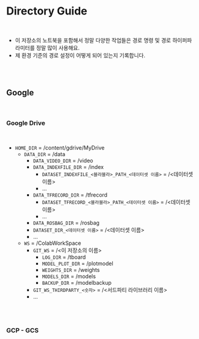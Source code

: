 # Directory Guide

<br>

- 이 저장소의 노트북을 포함해서 정말 다양한 작업들은 경로 명령 및 경로 하이퍼파라미터를 정말 많이 사용해요.
- 제 환경 기준의 경로 설정이 어떻게 되어 있는지 기록합니다.

<br><br>

## Google

<br>

### Google Drive

<br>

- ```HOME_DIR``` = /content/gdrive/MyDrive
  - ```DATA_DIR``` = /data
    - ```DATA_VIDEO_DIR``` = /video
    - ```DATA_INDEXFILE_DIR``` = /index
      - ```DATASET_INDEXFILE_<블라블라>_PATH_<데이터셋 이름>``` = /<데이터셋 이름>
      - ...
    - ```DATA_TFRECORD_DIR``` = /tfrecord
      - ```DATASET_TFRECORD_<블라블라>_PATH_<데이터셋 이름>``` = /<데이터셋 이름>
      - ...
    - ```DATA_ROSBAG_DIR``` = /rosbag
    - ```DATASET_DIR_<데이터셋 이름>``` = /<데이터셋 이름>
    - ...
  - ```WS``` = /ColabWorkSpace
    - ```GIT_WS``` = /<이 저장소의 이름>
      - ```LOG_DIR``` = /tboard
      - ```MODEL_PLOT_DIR``` = /plotmodel
      - ```WEIGHTS_DIR``` = /weights
      - ```MODELS_DIR``` = /models
      - ```BACKUP_DIR``` = /modelbackup
    - ```GIT_WS_THIRDPARTY_<숫자>``` = /<서드파티 라이브러리 이름>
    - ...

<br><br>

### GCP - GCS

<br>



<br><br>
